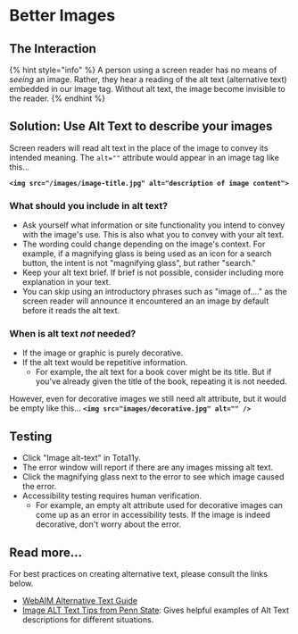 # Better Images

## The Interaction

{% hint style="info" %}
A person using a screen reader has no means of _seeing_ an image. Rather, they hear a reading of the alt text \(alternative text\) embedded in our image tag. Without alt text, the image become invisible to the reader.
{% endhint %}

## Solution: Use Alt Text to describe your images

Screen readers will read alt text in the place of the image to convey its intended meaning. The `alt=""` attribute would appear in an image tag like this...

**`<img src="/images/image-title.jpg" alt="description of image content">`**

### What should you include in alt text?

* Ask yourself what information or site functionality you intend to convey with the image's use. This is also what you to convey with your alt text. 
* The wording could change depending on the image's context. For example, if a magnifying glass is being used as an icon for a search button, the intent is not "magnifying glass", but rather "search."
* Keep your alt text brief. If brief is not possible, consider including more explanation in your text.
* You can skip using an introductory phrases such as "image of...." as the screen reader will announce it encountered an an image by default before it reads the alt text.

### When is alt text _not_ needed?

* If the image or graphic is purely decorative.
* If the alt text would be repetitive information.
  * For example, the alt text for a book cover might be its title. But if you've already given the title of the book, repeating it is not needed.

However, even for decorative images we still need alt attribute, but it would be empty like this... **`<img src="images/decorative.jpg" alt="" />`**

## Testing

* Click "Image alt-text" in Tota11y.
* The error window will report if there are any images missing alt text.
* Click the magnifying glass next to the error to see which image caused the error.
* Accessibility testing requires human verification. 
  * For example, an empty alt attribute used for decorative images can come up as an error in accessibility tests. If the image is indeed decorative, don't worry about the error.

## Read more...

For best practices on creating alternative text, please consult the links below.

* [WebAIM Alternative Text Guide](http://webaim.org/techniques/alttext/)
* [Image ALT Text Tips from Penn State](http://accessibility.psu.edu/images): Gives helpful examples of Alt Text descriptions for different situations.


